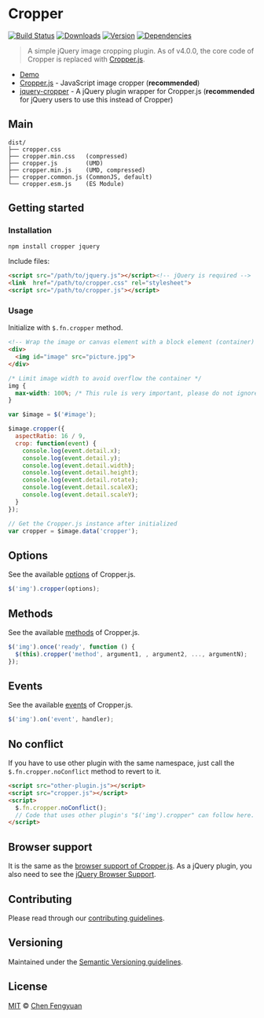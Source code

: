 # Cropper

[![Build Status](https://img.shields.io/travis/fengyuanchen/cropper.svg)](https://travis-ci.org/fengyuanchen/cropper) [![Downloads](https://img.shields.io/npm/dm/cropper.svg)](https://www.npmjs.com/package/cropper) [![Version](https://img.shields.io/npm/v/cropper.svg)](https://www.npmjs.com/package/cropper) [![Dependencies](https://img.shields.io/david/fengyuanchen/cropper.svg)](https://www.npmjs.com/package/cropper)

> A simple jQuery image cropping plugin. As of v4.0.0, the core code of Cropper is replaced with [Cropper.js](https://github.com/fengyuanchen/cropperjs).

- [Demo](https://fengyuanchen.github.io/cropper)
- [Cropper.js](https://github.com/fengyuanchen/cropperjs) - JavaScript image cropper (**recommended**)
- [jquery-cropper](https://github.com/fengyuanchen/jquery-cropper) - A jQuery plugin wrapper for Cropper.js (**recommended** for jQuery users to use this instead of Cropper)

## Main

```text
dist/
├── cropper.css
├── cropper.min.css   (compressed)
├── cropper.js        (UMD)
├── cropper.min.js    (UMD, compressed)
├── cropper.common.js (CommonJS, default)
└── cropper.esm.js    (ES Module)
```

## Getting started

### Installation

```shell
npm install cropper jquery
```

Include files:

```html
<script src="/path/to/jquery.js"></script><!-- jQuery is required -->
<link  href="/path/to/cropper.css" rel="stylesheet">
<script src="/path/to/cropper.js"></script>
```

### Usage

Initialize with `$.fn.cropper` method.

```html
<!-- Wrap the image or canvas element with a block element (container) -->
<div>
  <img id="image" src="picture.jpg">
</div>
```

```css
/* Limit image width to avoid overflow the container */
img {
  max-width: 100%; /* This rule is very important, please do not ignore this! */
}
```

```js
var $image = $('#image');

$image.cropper({
  aspectRatio: 16 / 9,
  crop: function(event) {
    console.log(event.detail.x);
    console.log(event.detail.y);
    console.log(event.detail.width);
    console.log(event.detail.height);
    console.log(event.detail.rotate);
    console.log(event.detail.scaleX);
    console.log(event.detail.scaleY);
  }
});

// Get the Cropper.js instance after initialized
var cropper = $image.data('cropper');
```

## Options

See the available [options](https://github.com/fengyuanchen/cropperjs#options) of Cropper.js.

```js
$('img').cropper(options);
```

## Methods

See the available [methods](https://github.com/fengyuanchen/cropperjs#methods) of Cropper.js.

```js
$('img').once('ready', function () {
  $(this).cropper('method', argument1, , argument2, ..., argumentN);
});
```

## Events

See the available [events](https://github.com/fengyuanchen/cropperjs#events) of Cropper.js.

```js
$('img').on('event', handler);
```

## No conflict

If you have to use other plugin with the same namespace, just call the `$.fn.cropper.noConflict` method to revert to it.

```html
<script src="other-plugin.js"></script>
<script src="cropper.js"></script>
<script>
  $.fn.cropper.noConflict();
  // Code that uses other plugin's "$('img').cropper" can follow here.
</script>
```

## Browser support

It is the same as the [browser support of Cropper.js](https://github.com/fengyuanchen/cropperjs#browser-support). As a jQuery plugin, you also need to see the [jQuery Browser Support](http://jquery.com/browser-support/).

## Contributing

Please read through our [contributing guidelines](.github/CONTRIBUTING.md).

## Versioning

Maintained under the [Semantic Versioning guidelines](https://semver.org/).

## License

[MIT](https://opensource.org/licenses/MIT) © [Chen Fengyuan](https://chenfengyuan.com)
